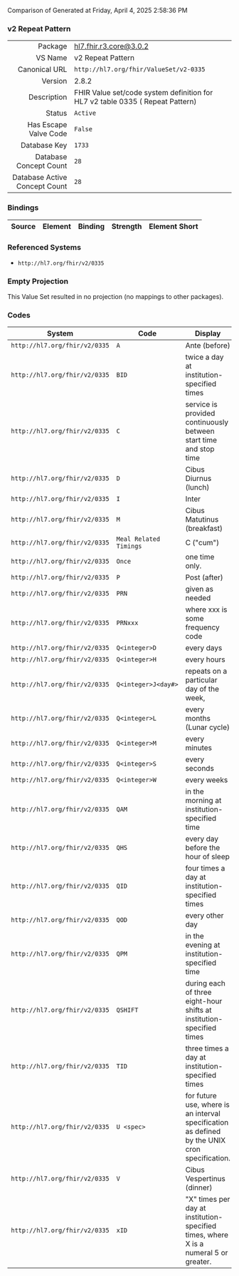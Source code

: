 Comparison of 
Generated at Friday, April 4, 2025 2:58:36 PM

### v2 Repeat Pattern

|      |     |
| ---: | --- |
| Package | hl7.fhir.r3.core@3.0.2 |
| VS Name | v2 Repeat Pattern |
| Canonical URL | `http://hl7.org/fhir/ValueSet/v2-0335` |
| Version | 2.8.2 |
| Description | FHIR Value set/code system definition for HL7 v2 table 0335 ( Repeat Pattern) |
| Status | `Active` |
| Has Escape Valve Code | `False` |
| Database Key | `1733` |
| Database Concept Count | `28` |
| Database Active Concept Count | `28` |
### Bindings

| Source | Element | Binding | Strength | Element Short |
| ------ | ------- | ------- | -------- | ------------- |

### Referenced Systems

* `http://hl7.org/fhir/v2/0335`
### Empty Projection

This Value Set resulted in no projection (no mappings to other packages).

### Codes

| System | Code | Display |
| ------ | ---- | ------- |
| `http://hl7.org/fhir/v2/0335` | `A` | Ante (before) |
| `http://hl7.org/fhir/v2/0335` | `BID` | twice a day at institution-specified times |
| `http://hl7.org/fhir/v2/0335` | `C` | service is provided continuously between start time and stop time |
| `http://hl7.org/fhir/v2/0335` | `D` | Cibus Diurnus (lunch) |
| `http://hl7.org/fhir/v2/0335` | `I` | Inter |
| `http://hl7.org/fhir/v2/0335` | `M` | Cibus Matutinus (breakfast) |
| `http://hl7.org/fhir/v2/0335` | `Meal Related Timings` | <timing>C ("cum")<meal> |
| `http://hl7.org/fhir/v2/0335` | `Once` | one time only. |
| `http://hl7.org/fhir/v2/0335` | `P` | Post (after) |
| `http://hl7.org/fhir/v2/0335` | `PRN` | given as needed |
| `http://hl7.org/fhir/v2/0335` | `PRNxxx` | where xxx is some frequency code |
| `http://hl7.org/fhir/v2/0335` | `Q<integer>D` | every <integer> days |
| `http://hl7.org/fhir/v2/0335` | `Q<integer>H` | every <integer> hours |
| `http://hl7.org/fhir/v2/0335` | `Q<integer>J<day#>` | repeats on a particular day of the week, |
| `http://hl7.org/fhir/v2/0335` | `Q<integer>L` | every <integer> months (Lunar cycle) |
| `http://hl7.org/fhir/v2/0335` | `Q<integer>M` | every <integer> minutes |
| `http://hl7.org/fhir/v2/0335` | `Q<integer>S` | every <integer> seconds |
| `http://hl7.org/fhir/v2/0335` | `Q<integer>W` | every <integer> weeks |
| `http://hl7.org/fhir/v2/0335` | `QAM` | in the morning at institution-specified time |
| `http://hl7.org/fhir/v2/0335` | `QHS` | every day before the hour of sleep |
| `http://hl7.org/fhir/v2/0335` | `QID` | four times a day at institution-specified times |
| `http://hl7.org/fhir/v2/0335` | `QOD` | every other day |
| `http://hl7.org/fhir/v2/0335` | `QPM` | in the evening at institution-specified time |
| `http://hl7.org/fhir/v2/0335` | `QSHIFT` | during each of three eight-hour shifts at institution-specified times |
| `http://hl7.org/fhir/v2/0335` | `TID` | three times a day at institution-specified times |
| `http://hl7.org/fhir/v2/0335` | `U <spec>` | for future use, where <spec> is an interval specification as defined by the UNIX cron specification. |
| `http://hl7.org/fhir/v2/0335` | `V` | Cibus Vespertinus (dinner) |
| `http://hl7.org/fhir/v2/0335` | `xID` | "X" times per day at institution-specified times, where X is a numeral 5 or greater. |
